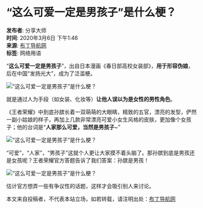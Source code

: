 # “这么可爱一定是男孩子”是什么梗？

**发布者**: 分享大师  
**时间**: 2020年3月6日 下午1:46  
**来源**: [布丁导航网](http://www.bddhw.cn)  
**标签**: 网络用语

“**这么可爱一定是男孩子**”，出自日本漫画《春日部高校女装部》，**用于形容伪娘**，后在中国“发扬光大”，成为了泛滥梗。

![“这么可爱一定是男孩子”是什么梗？](http://www.bddhw.cn/wp-content/uploads/2020/03/2020030613442489.jpg)

就是通过人为手段（如女装、化妆等）**让他人误以为是女性的男性角色**。

《王者荣耀》中到底孙膑长着一双萌萌的大眼睛，精致的五官，漂亮的发型，俨然一副小姑娘的样子，再加上几款非常漂亮可爱小女生风格的皮肤，更加像个女孩子；他的台词是“**人家那么可爱，当然是男孩子**~”

![“这么可爱一定是男孩子”是什么梗？](http://www.bddhw.cn/wp-content/uploads/2020/03/2020030613391568.jpg)

“可爱”，“人家”，“男孩子”这就个人更让大家摸不着头脑了。那孙膑到底是男孩还是女孩呢？王者荣耀官方答题告诉了我们答案：孙膑是男孩！

![“这么可爱一定是男孩子”是什么梗？](http://www.bddhw.cn/wp-content/uploads/2020/03/2020030613395352.jpeg)

估计官方想弄一些有争议性的话题，这样才会吸引别人来讨论。

本文来自投稿者，不代表本站立场，如若转载，请注明出处：[布丁导航网](http://www.bddhw.cn/13881.html)